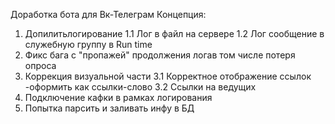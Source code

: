 Доработка бота для Вк-Телеграм
Концепция:
  1. Допилитьлогирование
     1.1 Лог в файл на сервере
     1.2 Лог сообщение в служебную группу в Run time
  2. Фикс бага с "пропажей" продолжения логав том числе потеря опроса
  3. Коррекция визуальной части
     3.1 Корректное отображение ссылок -оформить как ссылки-слово
     3.2 Ссылки на ведущих
  4. Подключение кафки в рамках логирования
  5. Попытка парсить и заливать инфу в БД
